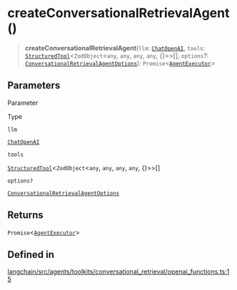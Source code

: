 createConversationalRetrievalAgent()
====================================

> **createConversationalRetrievalAgent**(`llm`: [`ChatOpenAI`](/docs/api/chat_models_openai/classes/ChatOpenAI), `tools`: [`StructuredTool`](/docs/api/tools/classes/StructuredTool)<`ZodObject`<`any`, `any`, `any`, `any`, {}\>\>\[\], `options`?: [`ConversationalRetrievalAgentOptions`](/docs/api/agents_toolkits/types/ConversationalRetrievalAgentOptions)): `Promise`<[`AgentExecutor`](/docs/api/agents/classes/AgentExecutor)\>

Parameters[](#parameters "Direct link to Parameters")
------------------------------------------------------

Parameter

Type

`llm`

[`ChatOpenAI`](/docs/api/chat_models_openai/classes/ChatOpenAI)

`tools`

[`StructuredTool`](/docs/api/tools/classes/StructuredTool)<`ZodObject`<`any`, `any`, `any`, `any`, {}\>\>\[\]

`options?`

[`ConversationalRetrievalAgentOptions`](/docs/api/agents_toolkits/types/ConversationalRetrievalAgentOptions)

Returns[](#returns "Direct link to Returns")
---------------------------------------------

`Promise`<[`AgentExecutor`](/docs/api/agents/classes/AgentExecutor)\>

Defined in[](#defined-in "Direct link to Defined in")
------------------------------------------------------

[langchain/src/agents/toolkits/conversational\_retrieval/openai\_functions.ts:15](https://github.com/hwchase17/langchainjs/blob/1c1274d/langchain/src/agents/toolkits/conversational_retrieval/openai_functions.ts#L15)
